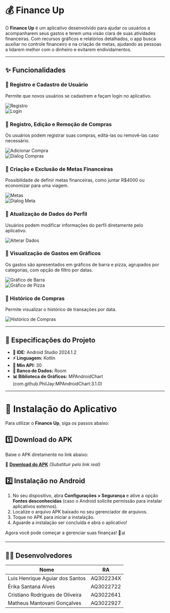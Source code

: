# 💰 Finance Up

O **Finance Up** é um aplicativo desenvolvido para ajudar os usuários a acompanharem seus gastos e terem uma visão clara de suas atividades financeiras. Com recursos gráficos e relatórios detalhados, o app busca auxiliar no controle financeiro e na criação de metas, ajudando as pessoas a lidarem melhor com o dinheiro e evitarem endividamentos.

---

## ✨ Funcionalidades

### 🔹 Registro e Cadastro de Usuário  
Permite que novos usuários se cadastrem e façam login no aplicativo.

![Registro](app/src/main/assets/screenshots/Registro.png)  
![Login](app/src/main/assets/screenshots/Login.png)

### 🔹 Registro, Edição e Remoção de Compras  
Os usuários podem registrar suas compras, editá-las ou removê-las caso necessário.

![Adicionar Compra](app/src/main/assets/screenshots/Adicionar%20Compra.png)  
![Dialog Compras](app/src/main/assets/screenshots/DialogCompras.png)

### 🔹 Criação e Exclusão de Metas Financeiras  
Possibilidade de definir metas financeiras, como juntar R$4000 ou economizar para uma viagem.

![Metas](app/src/main/assets/screenshots/Metas.png)  
![Dialog Meta](app/src/main/assets/screenshots/DialogMeta.png)

### 🔹 Atualização de Dados do Perfil  
Usuários podem modificar informações do perfil diretamente pelo aplicativo.

![Alterar Dados](app/src/main/assets/screenshots/AlterarDados.png)

### 🔹 Visualização de Gastos em Gráficos  
Os gastos são apresentados em gráficos de barra e pizza, agrupados por categorias, com opção de filtro por datas.

![Gráfico de Barra](app/src/main/assets/screenshots/Grafico_barra.png)  
![Gráfico de Pizza](app/src/main/assets/screenshots/Grafico_pizza.png)

### 🔹 Histórico de Compras
Permite visualizar o histórico de transações por data.

![Histórico de Compras](app/src/main/assets/screenshots/DatasHistorico.png)

---

## 📌 Especificações do Projeto

- **📱 IDE:** Android Studio 2024.1.2  
- **⚡ Linguagem:** Kotlin  
- **📲 Min API:** 30  
- **📂 Banco de Dados:** Room  
- **📊 Biblioteca de Gráficos:** MPAndroidChart (com.github.PhilJay:MPAndroidChart:3.1.0)  

---

# 🚀 Instalação do Aplicativo

Para utilizar o **Finance Up**, siga os passos abaixo:

## 1️⃣ Download do APK  
Baixe o APK diretamente no link abaixo:

🔗 **[Download do APK](https://github.com/Luis-Aguiar01/finance-app/blob/main/README.md)** *(Substituir pelo link real)*

## 2️⃣ Instalação no Android  
1. No seu dispositivo, abra **Configurações > Segurança** e ative a opção **Fontes desconhecidas** (caso o Android solicite permissão para instalar aplicativos externos).
2. Localize o arquivo APK baixado no seu gerenciador de arquivos.
3. Toque no APK para iniciar a instalação.
4. Aguarde a instalação ser concluída e abra o aplicativo!

Agora você pode começar a gerenciar suas finanças! 🚀📊

---

## 👨‍💻 Desenvolvedores

| Nome | RA |
|-------|------|
| Luis Henrique Aguiar dos Santos | AQ302234X |
| Érika Santana Alves | AQ3022722 |
| Cristiano Rodrigues de Oliveira | AQ3022641 |
| Matheus Mantovani Gonçalves | AQ3022927 |
